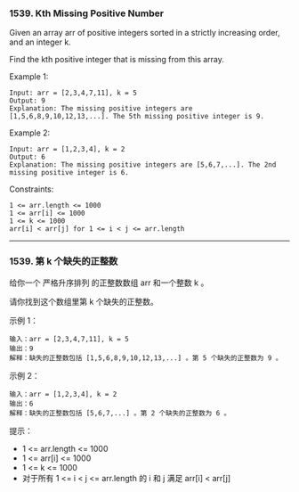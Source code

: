 ### 1539. Kth Missing Positive Number
Given an array arr of positive integers sorted in a strictly increasing order, and an integer k.

Find the kth positive integer that is missing from this array.



Example 1:

	Input: arr = [2,3,4,7,11], k = 5
	Output: 9
	Explanation: The missing positive integers are [1,5,6,8,9,10,12,13,...]. The 5th missing positive integer is 9.

Example 2:

	Input: arr = [1,2,3,4], k = 2
	Output: 6
	Explanation: The missing positive integers are [5,6,7,...]. The 2nd missing positive integer is 6.



Constraints:

    1 <= arr.length <= 1000
    1 <= arr[i] <= 1000
    1 <= k <= 1000
    arr[i] < arr[j] for 1 <= i < j <= arr.length

----

### 1539. 第 k 个缺失的正整数
给你一个 严格升序排列 的正整数数组 arr 和一个整数 k 。

请你找到这个数组里第 k 个缺失的正整数。



示例 1：

	输入：arr = [2,3,4,7,11], k = 5
	输出：9
	解释：缺失的正整数包括 [1,5,6,8,9,10,12,13,...] 。第 5 个缺失的正整数为 9 。

示例 2：

	输入：arr = [1,2,3,4], k = 2
	输出：6
	解释：缺失的正整数包括 [5,6,7,...] 。第 2 个缺失的正整数为 6 。



提示：

* 1 <= arr.length <= 1000
* 1 <= arr[i] <= 1000
* 1 <= k <= 1000
* 对于所有 1 <= i < j <= arr.length 的 i 和 j 满足 arr[i] < arr[j]

